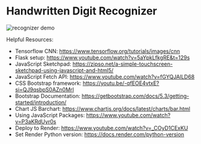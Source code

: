 # Handwritten Digit Recognizer

![recognizer demo](https://github.com/user-attachments/assets/7164100b-9f65-43b9-9a1c-1c8a238291d7)

Helpful Resources:
- Tensorflow CNN: https://www.tensorflow.org/tutorials/images/cnn
- Flask setup: https://www.youtube.com/watch?v=5aYpkLfkgRE&t=129s
- JavaScript Sketchpad: https://zipso.net/a-simple-touchscreen-sketchpad-using-javascript-and-html5/
- JavaScript Fetch API: https://www.youtube.com/watch?v=fGYQJAlLD68
- CSS Bootstrap framework: https://youtu.be/-qfEOE4vtxE?si=QJ9qsbpS0AZn0MrI
- Bootstrap Documentation: https://getbootstrap.com/docs/5.3/getting-started/introduction/
- Chart JS Barchart: https://www.chartjs.org/docs/latest/charts/bar.html
- Using JavaScript Packages: https://www.youtube.com/watch?v=P3aKRdUyr0s
- Deploy to Render: https://www.youtube.com/watch?v=_COyD1CExKU
- Set Render Python version: https://docs.render.com/python-version
